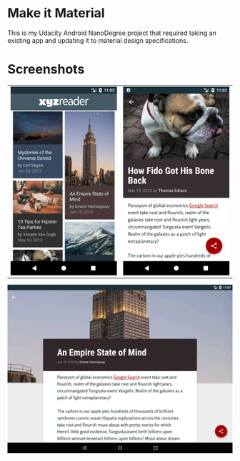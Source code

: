 # Make it Material 
This is my Udacity Android NanoDegree project that required taking an existing app and updating it to material design specifications. 

# Screenshots
<table border="0" width="100%">
  <tr>
    <td>
<img src="https://raw.githubusercontent.com/ndgithub/make-it-material/master/XYZReader/screenshots/Screenshot_1510376587.png" alt="alt text" width="400"> </td>
    <td>
<img src="https://raw.githubusercontent.com/ndgithub/make-it-material/master/XYZReader/screenshots/Screenshot_1510376630.png" alt="alt text" width="400"> </td>
  </tr>
  </table>
<img src="https://raw.githubusercontent.com/ndgithub/make-it-material/master/XYZReader/screenshots/Screenshot_1510376856.png" alt="alt text" width="600">
  

